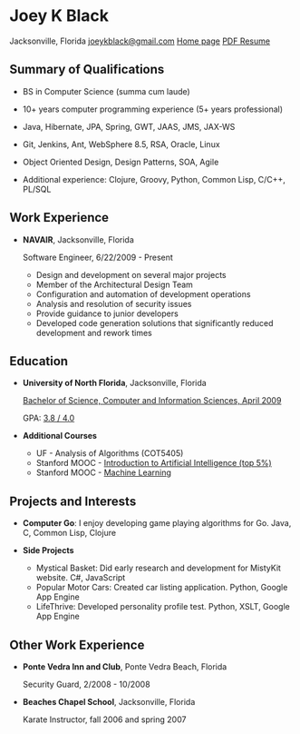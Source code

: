 Joey K Black
============

Jacksonville, Florida
joeykblack@gmail.com
[Home page](http://joeykblack.github.io)
[PDF Resume](http://joeykblack.github.io/resume/joeykblack_resume.pdf)

Summary of Qualifications
-------------------------

*	BS in Computer Science (summa cum laude)

*	10+ years computer programming experience (5+ years professional)

*	Java, Hibernate, JPA, Spring, GWT, JAAS, JMS, JAX-WS

*	Git, Jenkins, Ant, WebSphere 8.5, RSA, Oracle, Linux

*	Object Oriented Design, Design Patterns, SOA, Agile

*	Additional experience: Clojure, Groovy, Python, Common Lisp, C/C++, PL/SQL

Work Experience
---------------

*	**NAVAIR**, Jacksonville, Florida

	Software Engineer, 6/22/2009 - Present

	- Design and development on several major projects
	- Member of the Architectural Design Team
	- Configuration and automation of development operations
	- Analysis and resolution of security issues
	- Provide guidance to junior developers
	- Developed code generation solutions that significantly reduced development and rework times

Education
---------

*	**University of North Florida**, Jacksonville, Florida

	[Bachelor of Science, Computer and Information Sciences, April 2009](https://docs.google.com/file/d/0B7YV8ipsgGKpTHBGV2ZtVkZ4bjg)
	
	GPA: [3.8 / 4.0](https://drive.google.com/file/d/0B7YV8ipsgGKpZ25EaGhsMzlNaDA)
	
*	**Additional Courses**

	-	UF - Analysis of Algorithms (COT5405)
	-	Stanford MOOC - [Introduction to Artificial Intelligence (top 5%)](https://drive.google.com/file/d/0B7YV8ipsgGKpZWsyWVZUelFjZ2c)
	-	Stanford MOOC - [Machine Learning](https://drive.google.com/file/d/0B7YV8ipsgGKpcEdkQnEzb1B5TlhkRmJYY1VwVWpBWTBmT3NB)

Projects and Interests
----------------------

*	**Computer Go**: I enjoy developing game playing algorithms for Go. 
	Java, C, Common Lisp, Clojure

*	**Side Projects**
	-	Mystical Basket: Did early research and development for MistyKit website. C#, JavaScript
	-	Popular Motor Cars: Created car listing application. Python, Google App Engine
	-	LifeThrive: Developed personality profile test. Python, XSLT, Google App Engine

Other Work Experience
---------------------

*	**Ponte Vedra Inn and Club**, Ponte Vedra Beach, Florida

	Security Guard, 2/2008 - 10/2008

*	**Beaches Chapel School**, Jacksonville, Florida

	Karate Instructor, fall 2006 and spring 2007

